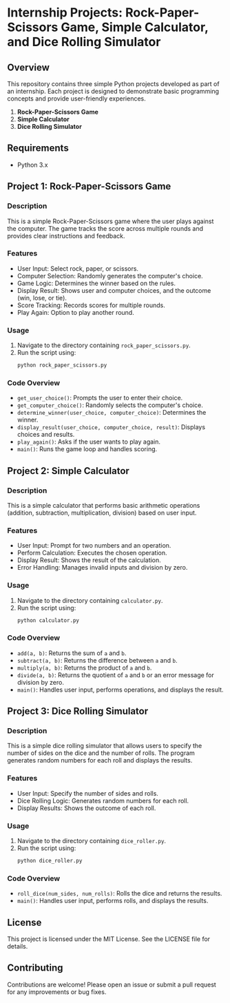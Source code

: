 # Internship Projects: Rock-Paper-Scissors Game, Simple Calculator, and Dice Rolling Simulator

## Overview

This repository contains three simple Python projects developed as part of an internship. Each project is designed to demonstrate basic programming concepts and provide user-friendly experiences.

1. **Rock-Paper-Scissors Game**
2. **Simple Calculator**
3. **Dice Rolling Simulator**

## Requirements

- Python 3.x

## Project 1: Rock-Paper-Scissors Game

### Description

This is a simple Rock-Paper-Scissors game where the user plays against the computer. The game tracks the score across multiple rounds and provides clear instructions and feedback.

### Features

- User Input: Select rock, paper, or scissors.
- Computer Selection: Randomly generates the computer's choice.
- Game Logic: Determines the winner based on the rules.
- Display Result: Shows user and computer choices, and the outcome (win, lose, or tie).
- Score Tracking: Records scores for multiple rounds.
- Play Again: Option to play another round.

### Usage

1. Navigate to the directory containing `rock_paper_scissors.py`.
2. Run the script using:
    ```sh
    python rock_paper_scissors.py
    ```

### Code Overview

- `get_user_choice()`: Prompts the user to enter their choice.
- `get_computer_choice()`: Randomly selects the computer's choice.
- `determine_winner(user_choice, computer_choice)`: Determines the winner.
- `display_result(user_choice, computer_choice, result)`: Displays choices and results.
- `play_again()`: Asks if the user wants to play again.
- `main()`: Runs the game loop and handles scoring.

## Project 2: Simple Calculator

### Description

This is a simple calculator that performs basic arithmetic operations (addition, subtraction, multiplication, division) based on user input.

### Features

- User Input: Prompt for two numbers and an operation.
- Perform Calculation: Executes the chosen operation.
- Display Result: Shows the result of the calculation.
- Error Handling: Manages invalid inputs and division by zero.

### Usage

1. Navigate to the directory containing `calculator.py`.
2. Run the script using:
    ```sh
    python calculator.py
    ```

### Code Overview

- `add(a, b)`: Returns the sum of `a` and `b`.
- `subtract(a, b)`: Returns the difference between `a` and `b`.
- `multiply(a, b)`: Returns the product of `a` and `b`.
- `divide(a, b)`: Returns the quotient of `a` and `b` or an error message for division by zero.
- `main()`: Handles user input, performs operations, and displays the result.

## Project 3: Dice Rolling Simulator

### Description

This is a simple dice rolling simulator that allows users to specify the number of sides on the dice and the number of rolls. The program generates random numbers for each roll and displays the results.

### Features

- User Input: Specify the number of sides and rolls.
- Dice Rolling Logic: Generates random numbers for each roll.
- Display Results: Shows the outcome of each roll.

### Usage

1. Navigate to the directory containing `dice_roller.py`.
2. Run the script using:
    ```sh
    python dice_roller.py
    ```

### Code Overview

- `roll_dice(num_sides, num_rolls)`: Rolls the dice and returns the results.
- `main()`: Handles user input, performs rolls, and displays the results.

## License

This project is licensed under the MIT License. See the LICENSE file for details.

## Contributing

Contributions are welcome! Please open an issue or submit a pull request for any improvements or bug fixes.

